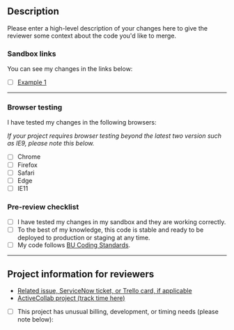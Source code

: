 ## Description

Please enter a high-level description of your changes here to give the reviewer some context about the code you'd like to merge.

### Sandbox links

You can see my changes in the links below:

- [ ] [Example 1](#)

---

### Browser testing

I have tested my changes in the following browsers:

*If your project requires browser testing beyond the latest two version such as IE9, please note this below.*

- [ ] Chrome
- [ ] Firefox
- [ ] Safari
- [ ] Edge
- [ ] IE11

### Pre-review checklist

- [ ] I have tested my changes in my sandbox and they are working correctly.
- [ ] To the best of my knowledge, this code is stable and ready to be deployed to production or staging at any time.
- [ ] My code follows [BU Coding Standards](https://github.com/bu-ist/coding-standards).

---

## Project information for reviewers

- [Related issue, ServiceNow ticket, or Trello card, if applicable](#)
- [ActiveCollab project (track time here)](#)
- [ ] This project has unusual billing, development, or timing needs (please note below):
